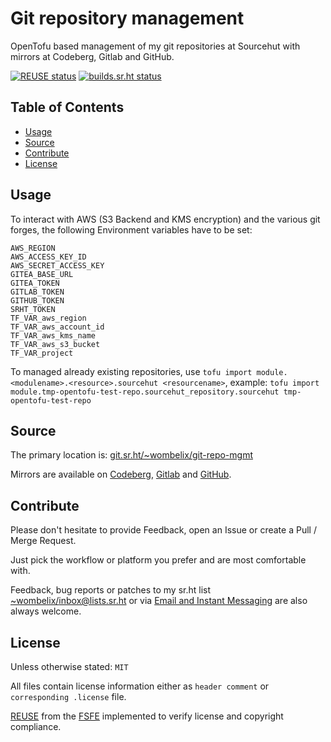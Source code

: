 <!--
SPDX-FileCopyrightText: 2024 Dominik Wombacher <dominik@wombacher.cc>

SPDX-License-Identifier: CC0-1.0
-->

# Git repository management

OpenTofu based management of my git repositories at Sourcehut
with mirrors at Codeberg, Gitlab and GitHub.

[![REUSE status](https://api.reuse.software/badge/git.sr.ht/~wombelix/git-repo-mgmt)](https://api.reuse.software/info/git.sr.ht/~wombelix/git-repo-mgmt)
[![builds.sr.ht status](https://builds.sr.ht/~wombelix/git-repo-mgmt.svg)](https://builds.sr.ht/~wombelix/git-repo-mgmt?)

## Table of Contents

* [Usage](#usage)
* [Source](#source)
* [Contribute](#contribute)
* [License](#license)

## Usage

To interact with AWS (S3 Backend and KMS encryption) and the various git forges,
the following Environment variables have to be set:

```
AWS_REGION
AWS_ACCESS_KEY_ID
AWS_SECRET_ACCESS_KEY
GITEA_BASE_URL
GITEA_TOKEN
GITLAB_TOKEN
GITHUB_TOKEN
SRHT_TOKEN
TF_VAR_aws_region
TF_VAR_aws_account_id
TF_VAR_aws_kms_name
TF_VAR_aws_s3_bucket
TF_VAR_project
```

To managed already existing repositories, use
`tofu import module.<modulename>.<resource>.sourcehut <resourcename>`, example:
`tofu import module.tmp-opentofu-test-repo.sourcehut_repository.sourcehut tmp-opentofu-test-repo`

## Source

The primary location is:
[git.sr.ht/~wombelix/git-repo-mgmt](https://git.sr.ht/~wombelix/git-repo-mgmt)

Mirrors are available on
[Codeberg](https://codeberg.org/wombelix/git-repo-mgmt),
[Gitlab](https://gitlab.com/wombelix/git-repo-mgmt)
and
[GitHub](https://github.com/wombelix/git-repo-mgmt).

## Contribute

Please don't hesitate to provide Feedback,
open an Issue or create a Pull / Merge Request.

Just pick the workflow or platform you prefer and are most comfortable with.

Feedback, bug reports or patches to my sr.ht list
[~wombelix/inbox@lists.sr.ht](https://lists.sr.ht/~wombelix/inbox) or via
[Email and Instant Messaging](https://dominik.wombacher.cc/pages/contact.html)
are also always welcome.

## License

Unless otherwise stated: `MIT`

All files contain license information either as
`header comment` or `corresponding .license` file.

[REUSE](https://reuse.software) from the [FSFE](https://fsfe.org/)
implemented to verify license and copyright compliance.
